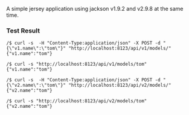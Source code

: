 
A simple jersey application using jackson v1.9.2 and v2.9.8 at the same time.

### Test Result

```
/$ curl -s  -H "Content-Type:application/json" -X POST -d "{\"v1.name\":\"tom\"}" "http://localhost:8123/api/v1/models/"
{"v1.name":"tom"}

/$ curl -s "http://localhost:8123/api/v1/models/tom"
{"v1.name":"tom"}

/$ curl -s  -H "Content-Type:application/json" -X POST -d "{\"v2.name\":\"tom\"}" "http://localhost:8123/api/v2/models/"
{"v2.name":"tom"}

/$ curl -s "http://localhost:8123/api/v2/models/tom"
{"v2.name":"tom"} 
```